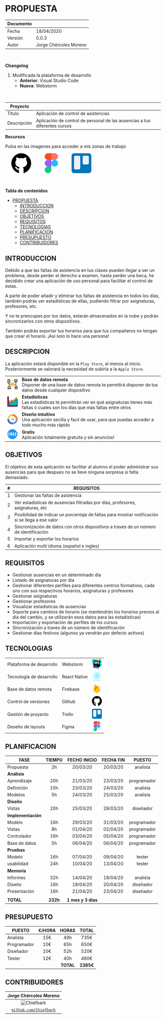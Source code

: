 # PROPUESTA

| Documento 	|   |
|-----------	|-  |
| Fecha     	| 18/04/2020  |
| Versión   	| 0.0.3 |
| Autor     	| Jorge Chércoles Moreno  |

<br>

**Changelog**

1. Modificada la plataforma de desarrollo
     - **Anterior**: Visual Studio Code
     - **Nueva**: Webstorm

<br>

| Proyecto      |  |
|-------------	|- |
| Título        | Aplicación de control de asistencias  |
| Descripción   | Aplicación de control de personal de las ausencias a tus diferentes cursos  |

**Recursos**

Pulsa en las imagenes para acceder a mis zonas de trabajo

<span style="margin: 0 20px;">[![github](./assets/commons/github.png)](https://github.com/Chiefbark/TFG)</span>
<span style="margin: 0 20px;">[![figma](./assets/commons/figma.png)](https://www.figma.com/file/QYLYZSbAeCGLE2cEa1kam3/designs)</span>
<span style="margin: 0 20px;">[![trello](./assets/commons/trello.png)](https://trello.com/b/umjDqcx3/tfg)</span>

<br>

<div style="page-break-after: always;"></div>

**Tabla de contenidos**
- [PROPUESTA](#propuesta)
  - [INTRODUCCION](#introduccion)
  - [DESCRIPCION](#descripcion)
  - [OBJETIVOS](#objetivos)
  - [REQUISITOS](#requisitos)
  - [TECNOLOGIAS](#tecnologias)
  - [PLANIFICACION](#planificacion)
  - [PRESUPUESTO](#presupuesto)
  - [CONTRIBUIDORES](#contribuidores)

<div style="page-break-after: always;"></div>

## INTRODUCCION

Debido a que las faltas de asistencia en tus clases pueden llegar a ser un problema, desde perder el derecho a examen, hasta perder una beca, he decidido crear una aplicación de uso personal para facilitar el control de éstas.

A parte de poder añadir y eliminar tus faltas de asistencia en todos los días, también podrás ver estadísticas de ellas, pudiendo filtrar por asignaturas, profesores, etc.

Y no te preocupes por tus datos, estarán almacenados en la nube y podrás sincronizarlos con otros dispositivos.

También podrás exportar tus horarios para que tus compañeros no tengan que crear el horario. ¡Así solo lo hace una persona!

<div style="page-break-after: always;"></div>

## DESCRIPCION

La aplicación estará disponible en la `Play Store`, al menos al inicio. Posteriormente se valorará la necesidad de subirla a la `Apple Store`.

|                                                  |                                                                                                                                                |
| ------------------------------------------------ | ---------------------------------------------------------------------------------------------------------------------------------------------- |
| ![database_remote](./assets/PROPOSAL/database_remote.png) | **Base de datos remota** <br> Disponer de una base de datos remota te permitirá disponer de tus datos desde cualquier dispositivo              |
| ![statistics](./assets/PROPOSAL/statistics.png)           | **Estadísticas** <br> Las estadísticas te permitirán ver en qué asignaturas tienes más faltas ó cuales son los días que más faltas entre otros |
| ![ux_ui](./assets/PROPOSAL/ux_ui.png)                     | **Diseño intuitivo** <br> Una aplicación secilla y facil de usar, para que puedas acceder a todo mucho más rápido                              |
| ![free](./assets/PROPOSAL/free.png)                       | **Gratis** <br> Aplicación totalmente gratuita y sin anuncios!                                                                                 |

<div style="page-break-after: always;"></div>

## OBJETIVOS

El objetivo de esta aplicación es facilitar al alumno el poder administrar sus ausencias para que despues no se lleve ninguna sorpresa si falta demasiado.

| #   | REQUISITOS                                                                                       |
| --- | ------------------------------------------------------------------------------------------------ |
| 1   | Gestionar las faltas de asistencia                                                               |
| 2   | Ver estadísticas de ausencias filtradas por días, profesores, asignaturas, etc                   |
| 3   | Posibilidad de indicar un porcentaje de faltas para mostrar notificación si se llega a ese valor |
| 4   | Sincronización de datos con otros dispositivos a traves de un número de identificación           |
| 5   | Importar y exportar los horarios                                                                 |
| 6   | Aplicación multi idioma (español e ingles)                                                       |

<div style="page-break-after: always;"></div>

## REQUISITOS

- Gestionar ausencias en un determinado día
- Listado de asignaturas por día
- Gestionar diferentes perfiles para diferentes centros formativos, cada uno con sus respectivos horarios, asignaturas y profesores
- Gestionar asignaturas
- Gestionar profesores
- Visualizar estadísticas de ausencias
- Soporte para cambios de horario (se mantendrán los horarios previos al día del cambio, y se utilizarán esos datos para las estadísticas)
- Importación y exportación de perfiles de los cursos
- Sincronización a traves de un número de identificación
- Gestionar días festivos (algunos ya vendrán por defecto activos)

<div style="page-break-after: always;"></div>

## TECNOLOGIAS

|            	|   |   |
|-----------	|-  |:-:|
| Plataforma de desarrollo  | Webstorm            | <img src="./assets/PROPOSAL/webstorm.png" alt="webstorm" style="height: 32px;"> |
| Tecnología de desarrollo  | React Native        | <img src="./assets/PROPOSAL/react_native.png" alt="react_native" style="height: 32px;"> |
| Base de datos remota      | Firebase            | <img src="./assets/PROPOSAL/firebase.png" alt="firebase" style="height: 32px;"> |
| Control de versiones      | Github              | <img src="./assets/commons/github.png" alt="github" style="height: 32px;"> |
| Gestión de proyecto       | Trello              | <img src="./assets/commons/trello.png" alt="trello" style="height: 32px;"> |
| Deseño de layouts         | Figma               | <img src="./assets/commons/figma.png" alt="figma" style="height: 32px;">  |

<div style="page-break-after: always;"></div>

## PLANIFICACION

| FASE                | TIEMPO  | FECHO INICIO | FECHA FIN | PUESTO  |
|-------------------	|:-----:  |:----------:  |:-------:  |:-----:  |
| Propuesta           | 2h  | 20/03/20 | 20/03/20 | analista  |
| **Análisis**        | | | | |
| Aprendizaje         | 20h | 21/03/20 | 23/03/20 | programador |
| Definición          | 10h | 23/03/20 | 24/03/20 | analista |
| Modelos             | 5h  | 24/03/20 | 25/03/20 | analista |
| **Diseño**          | | | | |
| Vistas              | 20h | 25/03/20 | 28/03/20 | diseñador |
| **Implementación**  | | | | |
| Modelo              | 16h | 29/03/20 | 31/03/20 | programador |
| Vistas              | 8h  | 01/04/20 | 02/04/20 | programador |
| Controlador         | 16h | 03/04/20 | 05/04/20 | programador |
| Base de datos       | 5h  | 06/04/20 | 06/04/20 | programador |
| **Pruebas**         | | | | |
| Modelo              | 16h | 07/04/20 | 09/04/20 | tester |
| usabilidad          | 24h | 10/04/20 | 13/04/20 | tester |
| **Memoria**         | | | | |
| Informes            | 32h | 14/04/20 | 18/04/20 | analista |
| Diseño              | 16h | 18/04/20 | 20/04/20 | diseñador |
| Presentación        | 16h | 21/04/20 | 23/04/20 | diseñador |
|                     | | | | |
| **TOTAL**           | **232h** | **1 mes y 3 días** | | |

<div style="page-break-after: always;"></div>

## PRESUPUESTO

| PUESTO      | €/HORA |   HORAS   |   TOTAL   |
| ----------- | :----: | :-------: | :-------: |
| Analista    |  15€   |    49h    |   735€    |
| Programador |  10€   |    65h    |   650€    |
| Diseñador   |  10€   |    52h    |   520€    |
| Tester      |  12€   |    40h    |   480€    |
|             |        | **TOTAL** | **2385€** |

<div style="page-break-after: always;"></div>

## CONTRIBUIDORES

| **Jorge Chércoles Moreno** |
| :-: |
| ![Chiefbark](https://avatars3.githubusercontent.com/u/24280701?s=160&v=2=200) |
| <a href="http://github.com/Chiefbark" target="_blank">`github.com/Chiefbark`</a> |